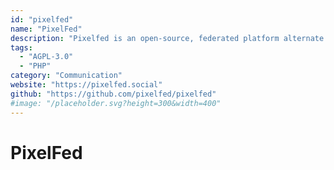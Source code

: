 ```yaml
---
id: "pixelfed"
name: "PixelFed"
description: "Pixelfed is an open-source, federated platform alternate to Instagram."
tags:
  - "AGPL-3.0"
  - "PHP"
category: "Communication"
website: "https://pixelfed.social"
github: "https://github.com/pixelfed/pixelfed"
#image: "/placeholder.svg?height=300&width=400"
---
```


# PixelFed
